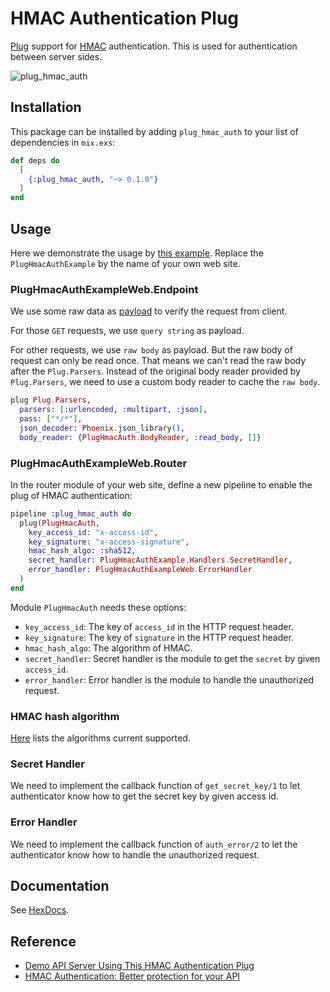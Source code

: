 # HMAC Authentication Plug

[Plug](https://hex.pm/packages/plug) support for [HMAC](https://en.wikipedia.org/wiki/HMAC) authentication. This is used for authentication between server sides.

![plug_hmac_auth](https://user-images.githubusercontent.com/13026209/82128415-46d6ab00-97e5-11ea-8c92-89f88d726b9a.png)

## Installation

This package can be installed by adding `plug_hmac_auth` to your list of dependencies in `mix.exs`:

```elixir
def deps do
  [
    {:plug_hmac_auth, "~> 0.1.0"}
  ]
end
```

## Usage

Here we demonstrate the usage by [this example](https://github.com/flipay/plug_hmac_auth_example). Replace the `PlugHmacAuthExample` by the name of your own web site.

### PlugHmacAuthExampleWeb.Endpoint

We use some raw data as [payload](https://github.com/flipay/plug_hmac_auth/blob/a978ac5051686ce1a9539a315a062009fd2045ae/lib/plug_hmac_auth.ex#L76) to verify the request from client.

For those `GET` requests, we use `query string` as payload. 

For other requests, we use `raw body` as payload. But the raw body of request can only be read once. That means we can't read the raw body after the `Plug.Parsers`. Instead of the original body reader provided by `Plug.Parsers`, we need to use a custom body reader to cache the `raw body`.

```elixir
plug Plug.Parsers,
  parsers: [:urlencoded, :multipart, :json],
  pass: ["*/*"],
  json_decoder: Phoenix.json_library(),
  body_reader: {PlugHmacAuth.BodyReader, :read_body, []}
```

### PlugHmacAuthExampleWeb.Router

In the router module of your web site, define a new pipeline to enable the plug of HMAC authentication:

```elixir
pipeline :plug_hmac_auth do
  plug(PlugHmacAuth,
    key_access_id: "x-access-id",
    key_signature: "x-access-signature",
    hmac_hash_algo: :sha512,
    secret_handler: PlugHmacAuthExample.Handlers.SecretHandler,
    error_handler: PlugHmacAuthExampleWeb.ErrorHandler
  )
end
```

Module `PlugHmacAuth` needs these options:

- `key_access_id`: The key of `access_id` in the HTTP request header.
- `key_signature`: The key of `signature` in the HTTP request header.
- `hmac_hash_algo`: The algorithm of HMAC.
- `secret_handler`: Secret handler is the module to get the `secret` by given `access_id`.
- `error_handler`: Error handler is the module to handle the unauthorized request.

### HMAC hash algorithm

[Here](https://github.com/flipay/plug_hmac_auth/blob/a978ac5051686ce1a9539a315a062009fd2045ae/lib/plug_hmac_auth.ex#L12) lists the algorithms current supported.

### Secret Handler

We need to implement the callback function of `get_secret_key/1` to let authenticator know how to get the secret key by given access id.

### Error Handler

We need to implement the callback function of `auth_error/2` to let the authenticator know how to handle the unauthorized request.

## Documentation

See [HexDocs](https://hexdocs.pm/plug_hmac_auth).

## Reference

- [Demo API Server Using This HMAC Authentication Plug](https://github.com/flipay/plug_hmac_auth_example)
- [HMAC Authentication: Better protection for your API](https://dev.to/pim/hmac-authentication-better-protection-for-your-api-4e0)